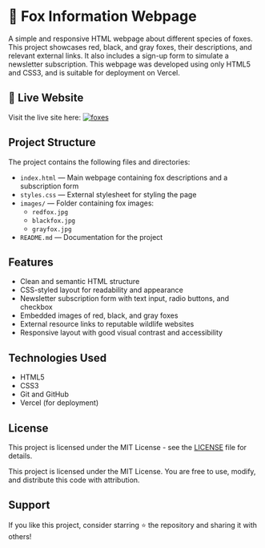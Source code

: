 # 🦊 Fox Information Webpage

A simple and responsive HTML webpage about different species of foxes. This project showcases red, black, and gray foxes, their descriptions, and relevant external links. It also includes a sign-up form to simulate a newsletter subscription.
This webpage was developed using only HTML5 and CSS3, and is suitable for deployment on Vercel.

## 🔗 Live Website

Visit the live site here:  [![foxes](https://img.shields.io/badge/-Vercel-000f10?style=flat&logo=vercel&logoColor=white)](https://foxes-chi.vercel.app/)

## Project Structure

The project contains the following files and directories:
- `index.html` — Main webpage containing fox descriptions and a subscription form
- `styles.css` — External stylesheet for styling the page
- `images/` — Folder containing fox images:
  - `redfox.jpg`
  - `blackfox.jpg`
  - `grayfox.jpg`
- `README.md` — Documentation for the project

## Features
- Clean and semantic HTML structure
- CSS-styled layout for readability and appearance
- Newsletter subscription form with text input, radio buttons, and checkbox
- Embedded images of red, black, and gray foxes
- External resource links to reputable wildlife websites
- Responsive layout with good visual contrast and accessibility


## Technologies Used
- HTML5
- CSS3
- Git and GitHub
- Vercel (for deployment)


## License
This project is licensed under the MIT License - see the [LICENSE](https://github.com/snehs19space/100_Projects/blob/main/LICENSE) file for details.

This project is licensed under the MIT License. You are free to use, modify, and distribute this code with attribution.

## Support

If you like this project, consider starring ⭐ the repository and sharing it with others!
